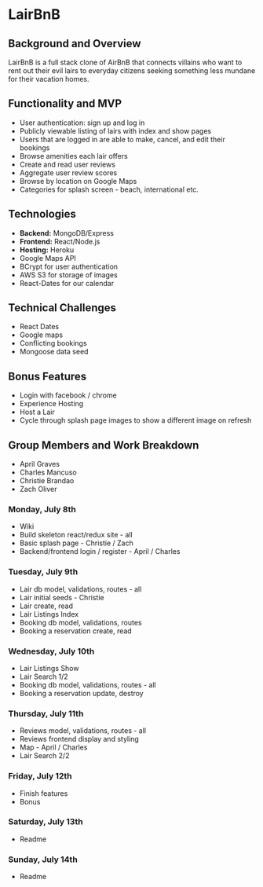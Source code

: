 # LairBnB

## Background and Overview
LairBnB is a full stack clone of AirBnB that connects villains who want to rent out their evil lairs to everyday citizens seeking something less mundane for their vacation homes.

## Functionality and MVP
* User authentication: sign up and log in
* Publicly viewable listing of lairs with index and show pages
* Users that are logged in are able to make, cancel, and edit their bookings
* Browse amenities each lair offers
* Create and read user reviews
* Aggregate user review scores
* Browse by location on Google Maps
* Categories for splash screen - beach, international etc.

## Technologies

* **Backend:** MongoDB/Express
* **Frontend:** React/Node.js
* **Hosting:** Heroku
* Google Maps API 
* BCrypt for user authentication
* AWS S3 for storage of images
* React-Dates for our calendar 

## Technical Challenges
* React Dates
* Google maps
* Conflicting bookings
* Mongoose data seed

## Bonus Features
* Login with facebook / chrome
* Experience Hosting
* Host a Lair
* Cycle through splash page images to show a different image on refresh

## Group Members and Work Breakdown

* April Graves
* Charles Mancuso
* Christie Brandao
* Zach Oliver

### Monday, July 8th
* Wiki
* Build skeleton react/redux site - all
* Basic splash page - Christie / Zach
* Backend/frontend login / register - April / Charles

### Tuesday, July 9th
* Lair db model, validations, routes - all
* Lair initial seeds - Christie
* Lair create, read
* Lair Listings Index
* Booking db model, validations, routes
* Booking a reservation create, read

### Wednesday, July 10th
* Lair Listings Show
* Lair Search 1/2
* Booking db model, validations, routes - all
* Booking a reservation update, destroy

### Thursday, July 11th
* Reviews model, validations, routes - all
* Reviews frontend display and styling
* Map - April / Charles
* Lair Search 2/2

### Friday, July 12th
* Finish features
* Bonus

### Saturday, July 13th
* Readme

### Sunday, July 14th
* Readme

